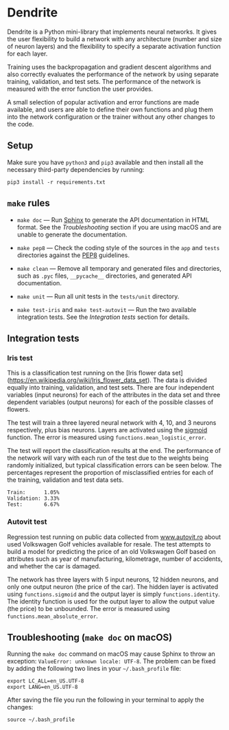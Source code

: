 # Dendrite

Dendrite is a Python mini-library that implements neural networks. It gives the
user flexibility to build a network with any architecture (number and size of
neuron layers) and the flexibility to specify a separate activation function
for each layer.

Training uses the backpropagation and gradient descent algorithms and also
correctly evaluates the performance of the network by using separate training,
validation, and test sets. The performance of the network is measured with
the error function the user provides.

A small selection of popular activation and error functions are made available,
and users are able to define their own functions and plug them into the network
configuration or the trainer without any other changes to the code.

## Setup

Make sure you have `python3` and `pip3` available and then install all the
necessary third-party dependencies by running:

    pip3 install -r requirements.txt

## `make` rules

  * `make doc` — Run [Sphinx](http://www.sphinx-doc.org/) to generate the API
    documentation in HTML format. See the *Troubleshooting* section if you are
    using macOS and are unable to generate the documentation.

  * `make pep8` — Check the coding style of the sources in the `app` and `tests`
    directories against the [PEP8](https://www.python.org/dev/peps/pep-0008/)
    guidelines.

  * `make clean` — Remove all temporary and generated files and directories,
    such as `.pyc` files, `__pycache__` directories, and generated API
    documentation.

  * `make unit` — Run all unit tests in the `tests/unit` directory.

  * `make test-iris` and `make test-autovit` — Run the two available integration
    tests. See the *Integration tests* section for details.

## Integration tests

### Iris test

This is a classification test running on the [Iris flower data set]
(https://en.wikipedia.org/wiki/Iris_flower_data_set). The data is divided
equally into training, validation, and test sets. There are four independent
variables (input neurons) for each of the attributes in the data set and
three dependent variables (output neurons) for each of the possible classes
of flowers.

The test will train a three layered neural network with 4, 10, and 3
neurons respectively, plus bias neurons. Layers are activated using the
[sigmoid](https://en.wikipedia.org/wiki/Sigmoid_function) function. The error
is measured using `functions.mean_logistic_error`.

The test will report the classification results at the end. The performance
of the network will vary with each run of the test due to the weights being
randomly initialized, but typical classification errors can be seen below.
The percentages represent the proportion of misclassified entries for each of
the training, validation and test data sets.

    Train:      1.05%
    Validation: 3.33%
    Test:       6.67%

### Autovit test

Regression test running on public data collected from www.autovit.ro about
used Volkswagen Golf vehicles available for resale. The test attempts to build
a model for predicting the price of an old Volkswagen Golf based on attributes
such as year of manufacturing, kilometrage, number of accidents, and whether
the car is damaged.

The network has three layers with 5 input neurons, 12 hidden neurons, and
only one output neuron (the price of the car). The hidden layer is activated
using `functions.sigmoid` and the output layer is simply `functions.identity`.
The identity function is used for the output layer to allow the output
value (the price) to be unbounded. The error is measured using
`functions.mean_absolute_error`.

## Troubleshooting (`make doc` on macOS)

Running the `make doc` command on macOS may cause Sphinx to throw an exception:
`ValueError: unknown locale: UTF-8`. The problem can be fixed by adding the
following two lines in your `~/.bash_profile` file:

    export LC_ALL=en_US.UTF-8
    export LANG=en_US.UTF-8

After saving the file you run the following in your terminal to apply the
changes:

    source ~/.bash_profile
